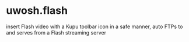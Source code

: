 uwosh.flash
===========

insert Flash video with a Kupu toolbar icon in a safe manner, auto FTPs to and serves from a Flash streaming server

